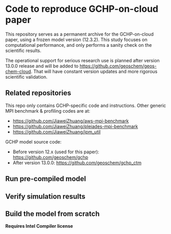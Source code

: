 # Code to reproduce GCHP-on-cloud paper

This repository serves as a permanent archive for the GCHP-on-cloud paper, using a frozen model version (12.3.2). This study focuses on computational performance, and only performs a sanity check on the scientific results.

The operational support for serious research use is planned after version 13.0.0 release and will be added to https://github.com/geoschem/geos-chem-cloud. That will have constant version updates and more rigorous scientific validation.

## Related repositories

This repo only contains GCHP-specific code and instructions. Other generic MPI benchmark & profiling codes are at:

- https://github.com/JiaweiZhuang/aws-mpi-benchmark
- https://github.com/JiaweiZhuang/pleiades-mpi-benchmark
- https://github.com/JiaweiZhuang/ipm_util

GCHP model source code:
- Before version 12.x (used for this paper): https://github.com/geoschem/gchp
- After version 13.0.0: https://github.com/geoschem/gchp_ctm

## Run pre-compiled model

## Verify simulation results

## Build the model from scratch

**Requires Intel Compiler license**
